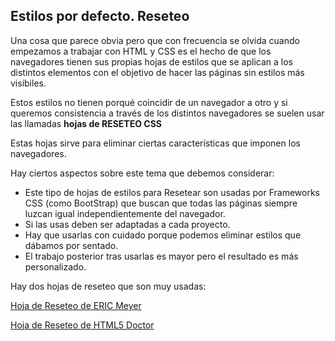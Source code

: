 ## Estilos por defecto. Reseteo

Una cosa que parece obvia pero que con frecuencia se olvida cuando empezamos a trabajar con HTML y CSS es el hecho de que los navegadores tienen sus propias hojas de estilos que se aplican a los distintos elementos con el objetivo de hacer las páginas sin estilos más visibiles.

Estos estilos no tienen porqué coincidir de un navegador a otro y si queremos consistencia a través de los distintos navegadores se suelen usar las llamadas **hojas de RESETEO CSS**

Estas hojas sirve para eliminar ciertas características que imponen los navegadores.

Hay ciertos aspectos sobre este tema que debemos considerar:

- Este tipo de hojas de estilos para Resetear son usadas por Frameworks CSS (como BootStrap) que buscan que todas las páginas siempre luzcan igual independientemente del navegador.
- Si las usas deben ser adaptadas a cada proyecto.
- Hay que usarlas con cuidado porque podemos eliminar estilos que dábamos por sentado.
- El trabajo posterior tras usarlas es mayor pero el resultado es más personalizado.

Hay dos hojas de reseteo que son muy usadas:

[Hoja de Reseteo de ERIC Meyer](https://meyerweb.com/eric/tools/css/reset/)

[Hoja de Reseteo de HTML5 Doctor](https://cssreset.com/scripts/html5-doctor-css-reset-stylesheet/)
